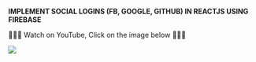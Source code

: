 __IMPLEMENT SOCIAL LOGINS (FB, GOOGLE, GITHUB) IN REACTJS USING FIREBASE__


🚀🚀🚀 Watch on YouTube, Click on the image below  🚀🚀🚀

[![](https://img.youtube.com/vi/xLtTO43Wgog/0.jpg)](https://www.youtube.com/watch?v=xLtTO43Wgog)

